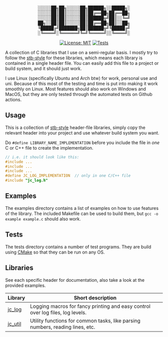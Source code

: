 <div align="center">
<pre>
░░░░░██╗██╗░░░░░██╗██████╗░░█████╗░
░░░░░██║██║░░░░░██║██╔══██╗██╔══██╗
░░░░░██║██║░░░░░██║██████╦╝██║░░╚═╝
██╗░░██║██║░░░░░██║██╔══██╗██║░░██╗
╚█████╔╝███████╗██║██████╦╝╚█████╔╝
░╚════╝░╚══════╝╚═╝╚═════╝░░╚════╝░
</pre>

[![License: MIT](https://img.shields.io/badge/License-MIT-yellow.svg)](https://opensource.org/licenses/MIT)
[![Tests](https://github.com/Jonas-205/jlibc/actions/workflows/cmake-multi-platform.yml/badge.svg)](https://github.com/Jonas-205/jlibc/actions/workflows/cmake-multi-platform.yml)

</div>

A collection of C libraries that I use on a semi-regular basis.
I mostly try to follow the
[stb-style](https://github.com/nothings/stb/blob/master/docs/stb_howto.txt) for these libraries,
which means each library is contained in a single header file.
You can easily add this file to a project or build system,
and it should just work.

I use Linux (specifically Ubuntu and Arch btw) for work, personal use and uni.
Because of this most of the testing and time is put into making it work smoothly on Linux.
Most features should also work on Windows and MacOS,
but they are only tested through the automated tests on Github actions.

## Usage
This is a collection of [stb-style](https://github.com/nothings/stb/blob/master/docs/stb_howto.txt) header-file libraries,
simply copy the relevant header into your project and use whatever build system you want.

Do `#define LIBRARY_NAME_IMPLEMENTATION` before you include the file in *one* C or C++ file
to create the implementation.

```C
// i.e. it should look like this:
#include ...
#include ...
#include ...
#define JC_LOG_IMPLEMENTATION  // only in one C/C++ file
#include "jc_log.h"
```

## Examples
The examples directory contains a list of examples on how to use features of the library.
The included Makefile can be used to build them, but `gcc -o example example.c` should also work.

## Tests
The tests directory contains a number of test programs.
They are build using [CMake](https://cmake.org/) so that they can be run on any OS.

## Libraries
See each specific header for documentation, also take a look at the provided examples.

Library | Short description
-|-
[jc_log](https://github.com/Jonas-205/jlibc/blob/main/docs/jc_log.md) | Logging macros for fancy printing and easy control over log files, log levels.
[jc_util](https://github.com/Jonas-205/jlibc/blob/main/docs/jc_util.md) | Utility functions for common tasks, like parsing numbers, reading lines, etc.
